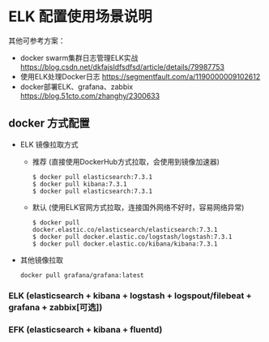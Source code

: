 # ELK 配置使用场景说明

其他可参考方案：
- docker swarm集群日志管理ELK实战 https://blog.csdn.net/dkfajsldfsdfsd/article/details/79987753
- 使用ELK处理Docker日志 https://segmentfault.com/a/1190000009102612
- docker部署ELK、grafana、zabbix https://blog.51cto.com/zhanghy/2300633

## docker 方式配置

- ELK 镜像拉取方式

    - 推荐 (直接使用DockerHub方式拉取，会使用到镜像加速器)

          $ docker pull elasticsearch:7.3.1
          $ docker pull kibana:7.3.1
          $ docker pull elasticsearch:7.3.1

    - 默认 (使用ELK官网方式拉取，连接国外网络不好时，容易网络异常)

          $ docker pull docker.elastic.co/elasticsearch/elasticsearch:7.3.1
          $ docker pull docker.elastic.co/logstash/logstash:7.3.1
          $ docker pull docker.elastic.co/kibana/kibana:7.3.1
 
- 其他镜像拉取

      docker pull grafana/grafana:latest     


### ELK (elasticsearch + kibana + logstash + logspout/filebeat + grafana + zabbix[可选])

### EFK (elasticsearch + kibana + fluentd)

